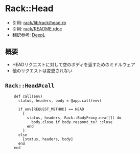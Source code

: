 # Rack::Head
- 引用: [rack/lib/rack/head.rb](https://github.com/rack/rack/blob/master/lib/rack/head.rb)
- 引用: [rack/README.rdoc](https://github.com/rack/rack/blob/master/README.rdoc)
- 翻訳参考: [DeepL](https://www.deepl.com/translator)

## 概要
- HEADリクエストに対して空のボディを返すためのミドルウェア
- 他のリクエストは変更されない

## `Rack::Head#call`
```
    def call(env)
      status, headers, body = @app.call(env)

      if env[REQUEST_METHOD] == HEAD
        [
          status, headers, Rack::BodyProxy.new([]) do
            body.close if body.respond_to? :close
          end
        ]
      else
        [status, headers, body]
      end
    end
```
